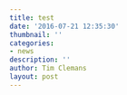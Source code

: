```yaml
---
title: test
date: '2016-07-21 12:35:30'
thumbnail: ''
categories:
- news
description: ''
author: Tim Clemans
layout: post
---
```


